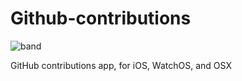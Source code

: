 # Github-contributions

![band](https://cloud.githubusercontent.com/assets/3276768/19214588/a1e649cc-8d87-11e6-810d-cbcf9a50014b.png)

GitHub contributions app, for iOS, WatchOS, and OSX
